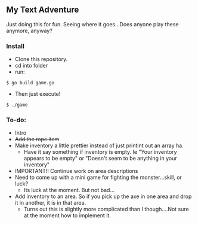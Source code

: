 ## My Text Adventure

Just doing this for fun. Seeing where it goes...Does anyone play these anymore, anyway?

### Install

- Clone this repository.
- cd into folder
- run: 

```shell
$ go build game.go
```
- Then just execute!

```shell
$ ./game
```

### To-do:

- Intro
- ~~Add the rope item~~
- Make inventory a little prettier instead of just printint out an array ha. 
  - Have it say something if inventory is empty. Ie "Your inventory appears to be empty" or "Doesn't seem to be anything in your inventory"
- IMPORTANT!! Continue work on area descriptions
- Need to come up with a mini game for fighting the monster...skill, or luck?
  - Its luck at the moment. But not bad...
- Add inventory to an area. So if you pick up the axe in one area and drop it in another, it is in that area. 
  - Turns out this is slightly more complicated than I though....Not sure at the moment how to implement it.
